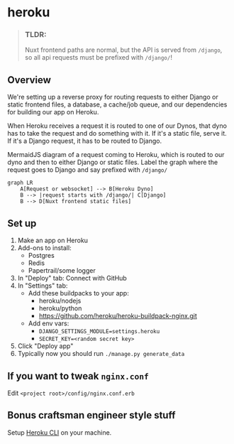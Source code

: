 # heroku


> ### TLDR:
> Nuxt frontend paths are normal, but the API is served from `/django`,
so all api requests must be prefixed with `/django/`!


## Overview

We're setting up a reverse proxy for routing requests to either Django or static
frontend files, a database, a cache/job queue, and our dependencies
for building our app on Heroku.

When Heroku receives a request it is routed to one of our Dynos, that dyno has
to take the request and do something with it. If it's a static file, serve it.
If it's a Django request, it has to be routed to Django.

MermaidJS diagram of a request coming to Heroku, which is
routed to our dyno and then to either Django or static files.
Label the graph where the request goes to Django and say
prefixed with `/django/`
```mermaid
graph LR
    A[Request or websocket] --> B[Heroku Dyno]
    B --> |request starts with /django/| C[Django]
    B --> D[Nuxt frontend static files]
```


## Set up

 1. Make an app on Heroku
 1. Add-ons to install:
    * Postgres
    * Redis
    * Papertrail/some logger
 1. In "Deploy" tab: Connect with GitHub
 1. In "Settings" tab:
    * Add these buildpacks to your app:
        * heroku/nodejs
        * heroku/python
        * https://github.com/heroku/heroku-buildpack-nginx.git
    * Add env vars:
        * `DJANGO_SETTINGS_MODULE=settings.heroku`
        * `SECRET_KEY=<random secret key>`
 1. Click "Deploy app"
 1. Typically now you should run `./manage.py generate_data`

## If you want to tweak `nginx.conf`

Edit `<project root>/config/nginx.conf.erb`

## Bonus craftsman engineer style stuff

Setup [Heroku CLI](https://devcenter.heroku.com/articles/heroku-cli) on your machine.

